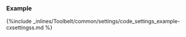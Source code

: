 <!--  usedin: [ _legacy_docker/Toolbelt/settings.md, _maestro/Toolbelt/settings.md, _node/toolbelt/settings.md, _rails/Toolbelt/settings.md] -->


### Example

{%include _inlines/Toolbelt/common/settings/code_settings_example-cxsettingss.md %}
